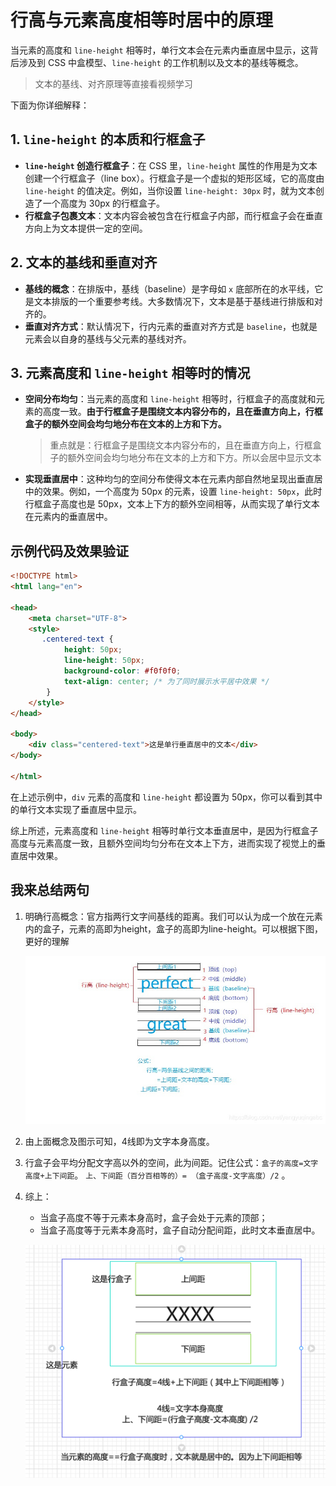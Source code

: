 # 行高与元素高度相等时居中的原理

当元素的高度和 `line-height` 相等时，单行文本会在元素内垂直居中显示，这背后涉及到 CSS 中盒模型、`line-height` 的工作机制以及文本的基线等概念。
> 文本的基线、对齐原理等直接看视频学习

下面为你详细解释：

## 1. `line-height` 的本质和行框盒子

- **`line-height` 创造行框盒子**：在 CSS 里，`line-height` 属性的作用是为文本创建一个行框盒子（line box）。行框盒子是一个虚拟的矩形区域，它的高度由 `line-height` 的值决定。例如，当你设置 `line-height: 30px` 时，就为文本创造了一个高度为 30px 的行框盒子。
- **行框盒子包裹文本**：文本内容会被包含在行框盒子内部，而行框盒子会在垂直方向上为文本提供一定的空间。

## 2. 文本的基线和垂直对齐

- **基线的概念**：在排版中，基线（baseline）是字母如 `x` 底部所在的水平线，它是文本排版的一个重要参考线。大多数情况下，文本是基于基线进行排版和对齐的。
- **垂直对齐方式**：默认情况下，行内元素的垂直对齐方式是 `baseline`，也就是元素会以自身的基线与父元素的基线对齐。

## 3. 元素高度和 `line-height` 相等时的情况

- **空间分布均匀**：当元素的高度和 `line-height` 相等时，行框盒子的高度就和元素的高度一致。**由于行框盒子是围绕文本内容分布的，且在垂直方向上，行框盒子的额外空间会均匀地分布在文本的上方和下方。**
    >重点就是：行框盒子是围绕文本内容分布的，且在垂直方向上，行框盒子的额外空间会均匀地分布在文本的上方和下方。所以会居中显示文本
- **实现垂直居中**：这种均匀的空间分布使得文本在元素内部自然地呈现出垂直居中的效果。例如，一个高度为 50px 的元素，设置 `line-height: 50px`，此时行框盒子高度也是 50px，文本上下方的额外空间相等，从而实现了单行文本在元素内的垂直居中。

## 示例代码及效果验证

```html
<!DOCTYPE html>
<html lang="en">

<head>
    <meta charset="UTF-8">
    <style>
       .centered-text {
            height: 50px;
            line-height: 50px;
            background-color: #f0f0f0;
            text-align: center; /* 为了同时展示水平居中效果 */
        }
    </style>
</head>

<body>
    <div class="centered-text">这是单行垂直居中的文本</div>
</body>

</html>
```

在上述示例中，`div` 元素的高度和 `line-height` 都设置为 50px，你可以看到其中的单行文本实现了垂直居中显示。

综上所述，元素高度和 `line-height` 相等时单行文本垂直居中，是因为行框盒子高度与元素高度一致，且额外空间均匀分布在文本上下方，进而实现了视觉上的垂直居中效果。

## 我来总结两句

1. 明确行高概念：官方指两行文字间基线的距离。我们可以认为成一个放在元素内的盒子，元素的高即为height，盒子的高即为line-height。可以根据下图，更好的理解

    ![行高概念](./%E8%A1%8C%E9%AB%98%E6%A6%82%E5%BF%B5.jpeg)

2. 由上面概念及图示可知，4线即为文字本身高度。
3. 行盒子会平均分配文字高以外的空间，此为间距。记住公式：`盒子的高度=文字高度+上下间距`。 `上、下间距（百分百相等的）= （盒子高度-文字高度）/2` 。
4. 综上：
    - 当盒子高度不等于元素本身高时，盒子会处于元素的顶部；
    - 当盒子高度等于元素本身高时，盒子自动分配间距，此时文本垂直居中。

    ![行高](./%E8%A1%8C%E9%AB%98.png)
